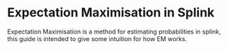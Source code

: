 # Expectation Maximisation in Splink

Expectation Maximisation is a method for estimating probabilities in splink, this guide is intended to give some intuition for how EM works.